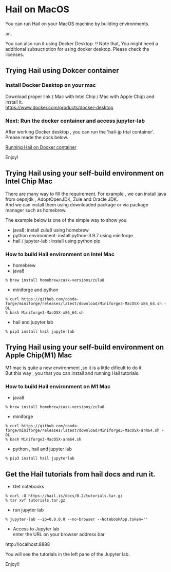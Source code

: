 # Hail on MacOS
You can run Hail on your MacOS machine by building environments.

or..

You can also run it using Docker Desktop.
!! Note that, You might need a additional subsucription for using docker desktop. Please check the licenses.

## Trying Hail using Dokcer container
### Install Docker Desktop on your mac 
Download proper link ( Mac with Intel Chip / Mac with Apple Chip) and install it.   
https://www.docker.com/products/docker-desktop

### Next: Run the docker container and access jupyter-lab   
After working Docker desktop , you can run the 'hail-jp trial container'.  
Prease reade the docs below.  

[Running Hail on Docker container](../for_docker_users/README.md) 


Enjoy! 


## Trying Hail using your self-build environment on Intel Chip Mac
There are many way to fill the requirement.
For example , we can install java from  oepnjdk  , AdoptOpenJDK, Zule and Oracle JDK.  
And we can install them using downloaded package or via package manager such as homebrew.  

The example below is one of the simple way to show you. 

- java8:  install zulu8 using homebrew
- python environment: install python-3.9.7 using miniforge
- hail / jupyter-lab : install using python pip

### How to build Hail environment on Intel Mac
- homebrew
- java8

```
% brew install homebrew/cask-versions/zulu8
```
- miniforge and python
```
% curl https://github.com/conda-forge/miniforge/releases/latest/download/Miniforge3-MacOSX-x86_64.sh -OL
% bash Miniforge3-MacOSX-x86_64.sh 

```
- hail and jupyter lab
```
% pip3 install hail jupyterlab
```



## Trying Hail using your self-build environment on Apple Chip(M1) Mac
M1 mac is quite a new environment ,so it is a little dificult to do it.  
But this way ,   you that you can install and running Hail tutorials.

### How to build Hail environment on M1 Mac
- java8  

```
% brew install homebrew/cask-versions/zulu8
```
- miniforge
```
% curl https://github.com/conda-forge/miniforge/releases/latest/download/Miniforge3-MacOSX-arm64.sh -OL
% bash Miniforge3-MacOSX-arm64.sh 
```

- python , hail and jupyter lab  
```
% pip3 install hail jupyterlab
```


## Get the Hail tutorials from hail docs and run it.

- Get notebooks  
```
% curl -O https://hail.is/docs/0.2/tutorials.tar.gz
% tar xvf tutorials.tar.gz 
```

- run jupyter lab  
```
% jupyter-lab --ip=0.0.0.0 --no-browser --NotebookApp.token=''
```
- Access to Jupyter lab  
enter the URL on your browser address bar  

http://localhost:8888  

You will see the tutorials in the left pane of the Jupyter lab.

Enjoy!!


